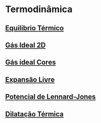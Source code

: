 # Termodinâmica

## [Equilibrio Térmico ](p5js/EquilibrioTermico/index.html)

## [Gás Ideal 2D](p5js/Colisoes2D/index.html)

## [Gás ideal Cores](p5js/GasIdeal/index.html)

## [Expansão Livre](p5js/FreeExpansion/index.html)

## [Potencial de Lennard-Jones](p5js/LennardJones/index.html)

## [Dilatação Térmica](p5js/Dilatacao/index.html)
